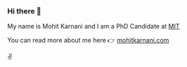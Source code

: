 ### Hi there 👋

My name is Mohit Karnani and I am a PhD Candidate at [MIT](https://www.mit.edu/)

You can read more about me here :point_right: [mohitkarnani.com](http://mohitkarnani.com/)

:v:

<!--
**mohitkarnani/mohitkarnani** is a ✨ _special_ ✨ repository because its `README.md` (this file) appears on your GitHub profile.

Here are some ideas to get you started:

- 🔭 I’m currently working on ...
- 🌱 I’m currently learning ...
- 👯 I’m looking to collaborate on ...
- 🤔 I’m looking for help with ...
- 💬 Ask me about ...
- 📫 How to reach me: ...
- 😄 Pronouns: ...
- ⚡ Fun fact: ...
-->
